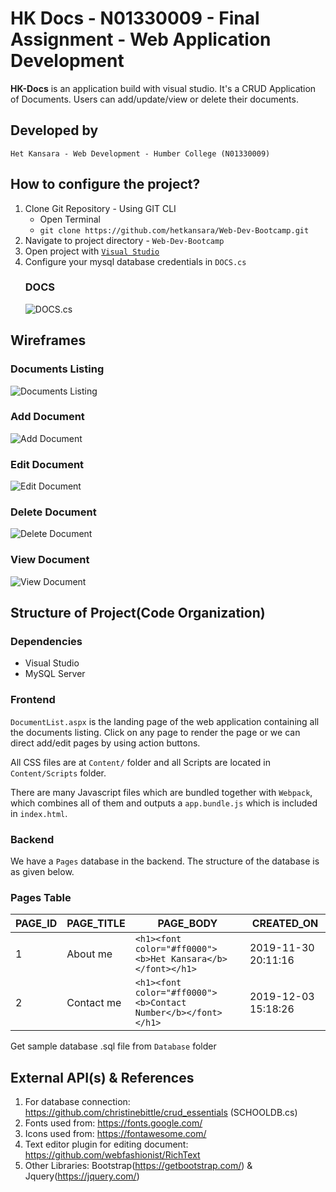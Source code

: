 # HK Docs - N01330009 - Final Assignment - Web Application Development #

**HK-Docs** is an application build with visual studio. It's a CRUD Application of Documents. Users can add/update/view or delete their documents.

## Developed by ##

    Het Kansara - Web Development - Humber College (N01330009)

## How to configure the project? ##

1. Clone Git Repository - Using GIT CLI
    * Open Terminal
    * `git clone https://github.com/hetkansara/Web-Dev-Bootcamp.git`
2. Navigate to project directory - `Web-Dev-Bootcamp`
3. Open project with [`Visual Studio`](https://visualstudio.microsoft.com/downloads/)
4. Configure your mysql database credentials in `DOCS.cs`
    ### DOCS ###
    ![DOCS.cs](https://i.ibb.co/5jdkLJb/Screenshot-63.png)

## Wireframes ##
   ### Documents Listing
   ![Documents Listing](https://i.ibb.co/Ht3WRvv/Screenshot-64.png)

   ### Add Document
   ![Add Document](https://i.ibb.co/DwFyGF0/Screenshot-65.png)

   ### Edit Document
   ![Edit Document](https://i.ibb.co/7QZpzm1/Screenshot-67.png)

   ### Delete Document
   ![Delete Document](https://i.ibb.co/tZhHyv4/Screenshot-68.png)

   ### View Document
   ![View Document](https://i.ibb.co/j4315n5/Screenshot-69.png)

## Structure of Project(Code Organization) ##

### Dependencies ###
   * Visual Studio 
   * MySQL Server

### Frontend ###
`DocumentList.aspx` is the landing page of the web application containing all the documents listing. Click on any page to render the page or we can direct add/edit pages by using action buttons.

All CSS files are at `Content/` folder and all Scripts are located in `Content/Scripts` folder.

There are many Javascript files which are bundled together with `Webpack`, which combines all of them and outputs a `app.bundle.js` which is included in `index.html`.

### Backend ###
We have a `Pages` database in the backend. The structure of the database is as given below.

### Pages Table ###

| PAGE_ID | PAGE_TITLE | PAGE_BODY | CREATED_ON |
| ------- | ----------- | ----- | ------- |
| 1 | About me | `<h1><font color="#ff0000"><b>Het Kansara</b></font></h1>` | 2019-11-30 20:11:16 |
| 2 | Contact me | `<h1><font color="#ff0000"><b>Contact Number</b></font></h1>` | 2019-12-03 15:18:26 |

Get sample database .sql file from `Database` folder 

## External API(s) & References ##

   1. For database connection: https://github.com/christinebittle/crud_essentials (SCHOOLDB.cs)
   2. Fonts used from: https://fonts.google.com/
   3. Icons used from: https://fontawesome.com/
   4. Text editor plugin for editing document: https://github.com/webfashionist/RichText
   5. Other Libraries: Bootstrap(https://getbootstrap.com/) & Jquery(https://jquery.com/)